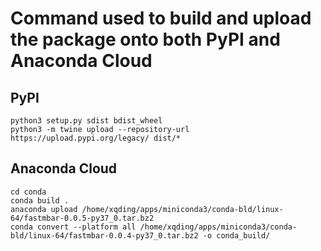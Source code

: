 # Command used to build and upload the package onto both PyPI and Anaconda Cloud

## PyPI
```
python3 setup.py sdist bdist_wheel
python3 -m twine upload --repository-url https://upload.pypi.org/legacy/ dist/*
```

## Anaconda Cloud
```
cd conda
conda build .
anaconda upload /home/xqding/apps/miniconda3/conda-bld/linux-64/fastmbar-0.0.5-py37_0.tar.bz2
conda convert --platform all /home/xqding/apps/miniconda3/conda-bld/linux-64/fastmbar-0.0.4-py37_0.tar.bz2 -o conda_build/
```
